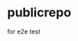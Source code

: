 # publicrepo
for e2e test






















































































































































































































































































































































































































































































































































































































































































































































































































































































































































































































































































































































































































































































































































































































































































































































































































































































































































































































































































































































































































































































































































































































































































































































































































































































































































































































































































































































































































































































































































































































































































































































































































































































































































































































































































































































































































































































































































































































































































































































































































































































































































































































































